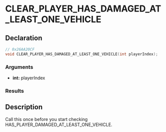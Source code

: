 # CLEAR_PLAYER_HAS_DAMAGED_AT_LEAST_ONE_VEHICLE

## Declaration
```cpp
// 0x26AA20CF
void CLEAR_PLAYER_HAS_DAMAGED_AT_LEAST_ONE_VEHICLE(int playerIndex);
```

### Arguments
- **int:** playerIndex

### Results

## Description
Call this once before you start checking HAS_PLAYER_DAMAGED_AT_LEAST_ONE_VEHICLE.